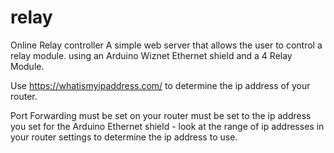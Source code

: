 # relay
Online Relay controller   A simple web server that allows the user to control a relay module.  using an Arduino Wiznet Ethernet shield and a 4 Relay Module.

Use https://whatismyipaddress.com/ to determine the ip address of your router.

Port Forwarding must be set on your router must be set to the ip address you set for the Arduino Ethernet shield - look at the range of ip addresses in your router settings to determine the ip address to use.
